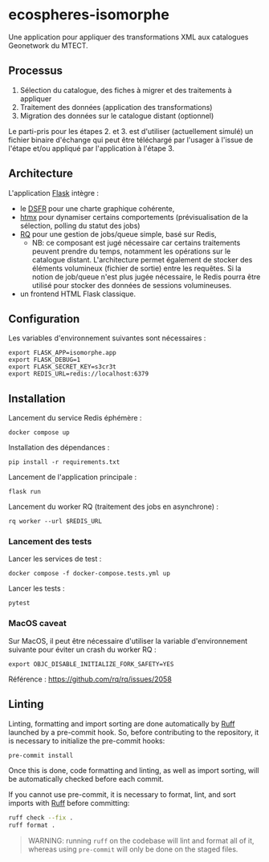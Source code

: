 # ecospheres-isomorphe

Une application pour appliquer des transformations XML aux catalogues Geonetwork du MTECT.

## Processus

1. Sélection du catalogue, des fiches à migrer et des traitements à appliquer
2. Traitement des données (application des transformations)
3. Migration des données sur le catalogue distant (optionnel)

Le parti-pris pour les étapes 2. et 3. est d'utiliser (actuellement simulé) un fichier binaire d'échange qui peut être téléchargé par l'usager à l'issue de l'étape et/ou appliqué par l'application à l'étape 3.

## Architecture

L'application [Flask](https://flask.palletsprojects.com/en/3.0.x/) intègre :
- le [DSFR](https://www.systeme-de-design.gouv.fr) pour une charte graphique cohérente,
- [htmx](https://htmx.org) pour dynamiser certains comportements (prévisualisation de la sélection, polling du statut des jobs)
- [RQ](https://python-rq.org) pour une gestion de jobs/queue simple, basé sur Redis,
    - NB: ce composant est jugé nécessaire car certains traitements peuvent prendre du temps, notamment les opérations sur le catalogue distant. L'architecture permet également de stocker des éléments volumineux (fichier de sortie) entre les requêtes. Si la notion de job/queue n'est plus jugée nécessaire, le Redis pourra être utilisé pour stocker des données de sessions volumineuses.
- un frontend HTML Flask classique.

## Configuration

Les variables d'environnement suivantes sont nécessaires :

```shell
export FLASK_APP=isomorphe.app
export FLASK_DEBUG=1
export FLASK_SECRET_KEY=s3cr3t
export REDIS_URL=redis://localhost:6379
```

## Installation

Lancement du service Redis éphémère :

```shell
docker compose up
```

Installation des dépendances :

```shell
pip install -r requirements.txt
```

Lancement de l'application principale :

```shell
flask run
```

Lancement du worker RQ (traitement des jobs en asynchrone) :

```shell
rq worker --url $REDIS_URL
```

### Lancement des tests

Lancer les services de test :

```shell
docker compose -f docker-compose.tests.yml up
```

Lancer les tests :

```shell
pytest
```

### MacOS caveat

Sur MacOS, il peut être nécessaire d'utiliser la variable d'environnement suivante pour éviter un crash du worker RQ :

```shell
export OBJC_DISABLE_INITIALIZE_FORK_SAFETY=YES
```

Référence : https://github.com/rq/rq/issues/2058

## Linting

Linting, formatting and import sorting are done automatically by [Ruff](https://docs.astral.sh/ruff/) launched by a pre-commit hook. So, before contributing to the repository, it is necessary to initialize the pre-commit hooks:

```bash
pre-commit install
```
Once this is done, code formatting and linting, as well as import sorting, will be automatically checked before each commit.

If you cannot use pre-commit, it is necessary to format, lint, and sort imports with [Ruff](https://docs.astral.sh/ruff/) before committing:

```bash
ruff check --fix .
ruff format .
```

> WARNING: running `ruff` on the codebase will lint and format all of it, whereas using `pre-commit` will only be done on the staged files.
